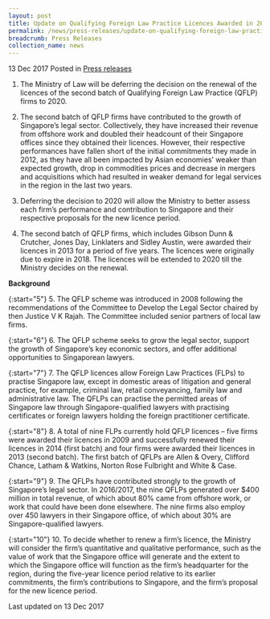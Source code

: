 ```yaml
---
layout: post
title: Update on Qualifying Foreign Law Practice Licences Awarded in 2013
permalink: /news/press-releases/update-on-qualifying-foreign-law-practice-licences-awarded-in-20
breadcrumb: Press Releases
collection_name: news
---
```

13 Dec 2017 Posted in [Press releases](/news/press-releases)

1. The Ministry of Law will be deferring the decision on the renewal of the licences of the second batch of Qualifying Foreign Law Practice (QFLP) firms to 2020.

2. The second batch of QFLP firms have contributed to the growth of Singapore’s legal sector. Collectively, they have increased their revenue from offshore work and doubled their headcount of their Singapore offices since they obtained their licences.  However, their respective performances have fallen short of the initial commitments they made in 2012, as they have all been impacted by Asian economies’ weaker than expected growth, drop in commodities prices and decrease in mergers and acquisitions which had resulted in weaker demand for legal services in the region in the last two years.

3. Deferring the decision to 2020 will allow the Ministry to better assess each firm’s performance and contribution to Singapore and their respective proposals for the new licence period.

4. The second batch of QFLP firms, which includes Gibson Dunn & Crutcher, Jones Day, Linklaters and Sidley Austin, were awarded their licences in 2013 for a period of five years. The licences were originally due to expire in 2018. The licences will be extended to 2020 till the Ministry decides on the renewal.

**Background**

{:start="5"}
5. The QFLP scheme was introduced in 2008 following the recommendations of the Committee to Develop the Legal Sector chaired by then Justice V K Rajah. The Committee included senior partners of local law firms.

 
{:start="6"}
6. The QFLP scheme seeks to grow the legal sector, support the growth of Singapore’s key economic sectors, and offer additional opportunities to Singaporean lawyers.

 
{:start="7"}
7. The QFLP licences allow Foreign Law Practices (FLPs) to practise Singapore law, except in domestic areas of litigation and general practice, for example, criminal law, retail conveyancing, family law and administrative law. The QFLPs can practise the permitted areas of Singapore law through Singapore-qualified lawyers with practising certificates or foreign lawyers holding the foreign practitioner certificate.

 
{:start="8"}
8. A total of nine FLPs currently hold QFLP licences – five firms were awarded their licences in 2009 and successfully renewed their licences in 2014 (first batch) and four firms were awarded their licences in 2013 (second batch). The first batch of QFLPs are Allen & Overy, Clifford Chance, Latham & Watkins, Norton Rose Fulbright and White & Case.

 
{:start="9"}
9. The QFLPs have contributed strongly to the growth of Singapore’s legal sector. In 2016/2017, the nine QFLPs generated over $400 million in total revenue, of which about 80% came from offshore work, or work that could have been done elsewhere. The nine firms also employ over 450 lawyers in their Singapore office, of which about 30% are Singapore-qualified lawyers.

 
{:start="10"}
10. To decide whether to renew a firm’s licence, the Ministry will consider the firm’s quantitative and qualitative performance, such as the value of work that the Singapore office will generate and the extent to which the Singapore office will function as the firm’s headquarter for the region, during the five-year licence period relative to its earlier commitments, the firm’s contributions to Singapore, and the firm’s proposal for the new licence period.

<p class="right-side-updated">Last updated on 13 Dec 2017</p> 
